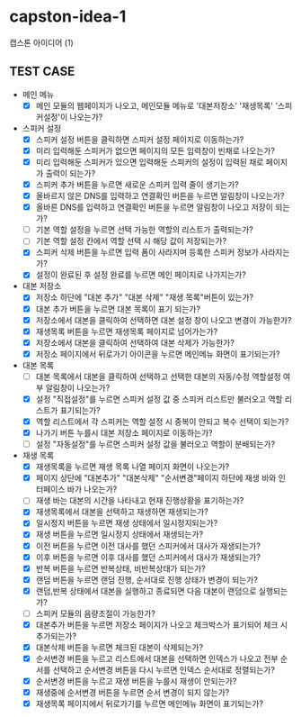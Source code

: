 # capston-idea-1
캡스톤 아이디어 (1)

## TEST CASE
* 메인 메뉴
  - [x] 메인 모듈의 웹페이지가 나오고, 메인모듈 메뉴로 '대본저장소' '재생목록' '스피커설정'이 나오는가?
* 스피커 설정
  - [x] 스피커 설정 버튼을 클릭하면 스피커 설정 페이지로 이동하는가?
  - [x] 미리 입력해둔 스피커가 없으면 페이지의 모든 입력창이 빈채로 나오는가?
  - [x] 미리 입력해둔 스피커가 있으면 입력해둔 스피커의 설정이 입력된 채로 페이지가 출력이 되는가?
  - [x] 스피커 추가 버튼을 누르면 새로운 스피커 입력 줄이 생기는가?
  - [x] 올바르지 않은 DNS를 입력하고 연결확인 버튼을 누르면 알림창이 나오는가?
  - [x] 올바른 DNS를 입력하고 연결확인 버튼을 누르면 알림창이 나오고 저장이 되는가?
  - [ ] 기본 역할 설정을 누르면 선택 가능한 역할의 리스트가 출력되는가?
  - [ ] 기본 역할 설정 칸에서 역할 선택 시 해당 값이 저장되는가?
  - [x] 스피커 삭제 버튼을 누르면 입력 폼이 사라지며 등록한 스피커 정보가 사라지는가?
  - [x] 설정이 완료된 후 설정 완료를 누르면 메인 페이지로 나가지는가?
  
* 대본 저장소
  - [x] 저장소 하단에 "대본 추가" "대본 삭제" "재생 목록"버튼이 있는가?
  - [x] 대본 추가 버튼을 누르면 대본 목록이 표기 되는가?
  - [x] 저장소에서 대본을 클릭하여 선택하면 대본 설정 창이 나오고 변경이 가능한가?
  - [x] 재생목록 버튼을 누르면 재생목록 페이지로 넘어가는가?
  - [x] 저장소에서 대본을 클릭하여 선택하여 대본 삭제가 가능한가?
  - [x] 저장소 페이지에서 뒤로가기 아이콘을 누르면 메인메뉴 화면이 표기되는가? 
  
* 대본 목록
  - [ ] 대본 목록에서 대본을 클릭하여 선택하고 선택한 대본의 자동/수정 역할설정 여부 알림창이 나오는가?
  - [x] 설정 "직접설정"를 누르면 스피커 설정 값 중 스피커 리스트만 불러오고 역할 리스트가 표기되는가?
  - [x] 역할 리스트에서 각 스피커는 역할 설정 시 중복이 안되고 복수 선택이 되는가?
  - [x] 나가기 버튼 누를시 대본 저장소 페이지로 이동하는가?
  - [ ] 설정 "자동설정"를 누르면 스피커 설정 값을 불러오고 역할이 분배되는가?
  
* 재생 목록
  - [x] 재생목록을 누르면 재생 목록 나열 페이지 화면이 나오는가?
  - [x] 페이지 상단에 "대본추가" "대본삭제" "순서변경"페이지 하단에 재생 바와 인터페이스 바가 나오는가?
  - [ ] 재생 바는 대본의 시간을 나타내고 현재 진행상황을 표기하는가?
  - [x] 재생목록에서 대본을 선택하고 재생하면 재생되는가?
  - [x] 일시정지 버튼을 누르면 재생 상태에서 일시정지되는가?
  - [x] 재생 버튼을 누르면 일시정지 상태에서 재생되는가?
  - [x] 이전 버튼을 누르면 이전 대사를 했던 스피커에서 대사가 재생되는가?
  - [x] 이후 버튼을 누르면 이후 대사를 했던 스피커에서 대사가 재생되는가?
  - [x] 반복 버튼을 누르면 반복상태, 비반복상태가 되는가?
  - [x] 랜덤 버튼을 누르면 랜덤 진행, 순서대로 진행 상태가 변경이 되는가?
  - [x] 랜덤,반복 상태에서 대본을 실행하고 종료되면 다음 대본이 랜덤으로 실행되는가?
  - [ ] 스피커 모듈의 음량조절이 가능한가?
  - [x] 대본추가 버튼을 누르면 저장소 페이지가 나오고 체크박스가 표기되어 체크 시 추가되는가?
  - [x] 대본삭제 버튼을 누르면 체크된 대본이 삭제되는가?
  - [x] 순서변경 버튼을 누르고 리스트에서 대본을 선택하면 인덱스가 나오고 전부 순서를 선택하고 순서변경 버튼을 다시 누르면 인덱스 순서대로 정렬되는가?
  - [x] 순서변경 버튼을 누르고 재생 버튼을 누를시 재생이 안되는가?
  - [x] 재생중에 순서변경 버튼을 누르면 순서 변경이 되지 않는가?
  - [x] 재생목록 페이지에서 뒤로가기를 누르면 메인메뉴 화면이 표기되는가? 
